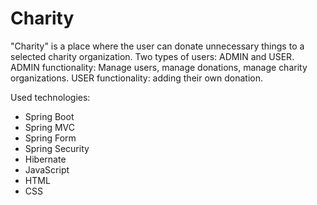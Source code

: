 # Charity
"Charity" is a place where the user can donate unnecessary things to a selected charity organization.
Two types of users: ADMIN and USER.
ADMIN functionality: Manage users, manage donations, manage charity organizations.
USER functionality: adding their own donation.

Used technologies:
* Spring Boot
* Spring MVC
* Spring Form
* Spring Security
* Hibernate
* JavaScript
* HTML
* CSS

